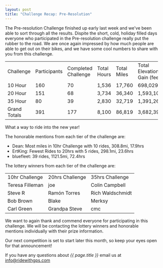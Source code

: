 ```yaml
---
layout: post
title: "Challenge Recap: Pre-Resolution"
---
```

The Pre-resolution Challenge finished up early last week and we've been able to sort through all the results. Dispite the short, cold, holiday filled days everyone who participated in the Pre-resolution challenge really put the rubber to the road. We are once again impressed by how much people are able to get out on their bikes, and we have some cool numbers to share with you from this challenge. 

<table>
	<tr>
		<td>Challenge</td>
		<td>Participants</td>
		<td>Completed Challenge</td>
		<td>Total Hours</td>
		<td>Total Miles</td>
		<td>Total Elevation Gain (feet)</td>
		<td>Total Rides</td>
	</tr>
	<tr>
		<td>10 Hour</td>
		<td>160</td>
		<td>70</td>
		<td>1,536</td>
		<td>17,760</td>
		<td>698,029</td>
		<td>9,22</td>
	</tr>
	<tr>
		<td>20 Hour</td>
		<td>151</td>
		<td>68</td>
		<td>3,734</td>
		<td>36,340</td>
		<td>1,593,108</td>
		<td>1,385</td>
	</tr>
	<tr>
		<td>35 Hour</td>
		<td>80</td>
		<td>39</td>
		<td>2,830</td>
		<td>32,719</td>
		<td>1,391,260</td>
		<td>979</td>
	</tr>
	<tr>
		<td>Grand Totals</td>
		<td>391</td>
		<td>177</td>
		<td>8,100</td>
		<td>86,819</td>
		<td>3,682,397</td>
		<td>3,286</td>
	</tr>
</table>

What a way to ride into the new year! 

The honorable mentions from each tier of the challenge are:

- Dean: Most miles in 10hr Challenge with 10 rides, 308.8mi, 17.9hrs
- ErtKing: Fewest Rides to 20hrs with 5 rides, 298.1mi, 23.6hrs
- bluefleet: 39 rides, 1121.5mi, 72.4hrs

The lottery winners from each tier of the challenge are:

<table>
	<tr>
		<td>10hr Challenge</td>
		<td>20hrs Challenge</td>
		<td>35hrs Challenge</td>
	</tr>
	<tr>
		<td>Teresa Filleman</td>
		<td>joe</td>
		<td>Colin Campbell</td>
	</tr>
	<tr>
		<td>Steve R</td>
		<td>Ramón Torres</td>
		<td>Rich Waldschmidt</td>
	</tr>
	<tr>
		<td>Bob Brown</td>
		<td>Blake</td>
		<td>Merksy</td>
	</tr>
	<tr>
		<td>Carl Green</td>
		<td>Grandpa Steve</td>
		<td>cmc</td>
	</tr>
</table>

We want to again thank and commend everyone for participating in this challenge. We will be contacting the lottery winners and honorable mentions individually with their prize information. 

Our next competition is set to start later this month, so keep your eyes open for that announcement!

If you have any questions about *{{ page.title }}* email us at <a href="mailto:info@ridewithgps.com">info@ridewithgps.com</a>
